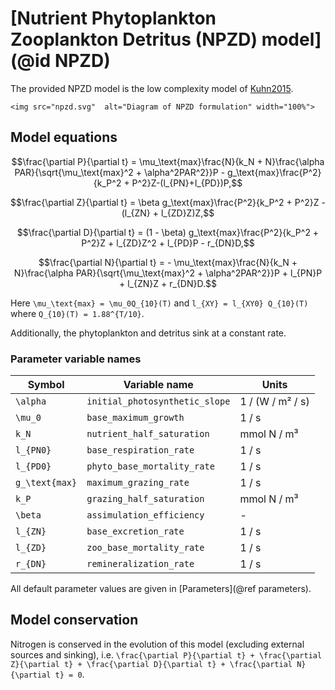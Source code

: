 # [Nutrient Phytoplankton Zooplankton Detritus (NPZD) model](@id NPZD)

The provided NPZD model is the low complexity model of [Kuhn2015](@citet).

```@raw html
<img src="npzd.svg"  alt="Diagram of NPZD formulation" width="100%">
```

## Model equations

```math
\frac{\partial P}{\partial t} = \mu_\text{max}\frac{N}{k_N + N}\frac{\alpha PAR}{\sqrt{\mu_\text{max}^2 + \alpha^2PAR^2}}P - g_\text{max}\frac{P^2}{k_P^2 + P^2}Z-(l_{PN}+l_{PD})P,
```

```math
\frac{\partial Z}{\partial t} = \beta g_\text{max}\frac{P^2}{k_P^2 + P^2}Z - (l_{ZN} + l_{ZD}Z)Z,
```

```math
\frac{\partial D}{\partial t} = (1 - \beta) g_\text{max}\frac{P^2}{k_P^2 + P^2}Z + l_{ZD}Z^2 + l_{PD}P - r_{DN}D,
```

```math
\frac{\partial N}{\partial t} = - \mu_\text{max}\frac{N}{k_N + N}\frac{\alpha PAR}{\sqrt{\mu_\text{max}^2 + \alpha^2PAR^2}}P + l_{PN}P + l_{ZN}Z + r_{DN}D.
```

Here ``\mu_\text{max} = \mu_0Q_{10}(T)`` and ``l_{XY} = l_{XY0} Q_{10}(T)`` where ``Q_{10}(T) = 1.88^{T/10}``.

Additionally, the phytoplankton and detritus sink at a constant rate.

### Parameter variable names

| Symbol             | Variable name                  | Units            |
|--------------------|--------------------------------|------------------|
| ``\alpha``         | `initial_photosynthetic_slope` | 1 / (W / m² / s) |
| ``\mu_0`` | `base_maximum_growth`          | 1 / s            |
| ``k_N``            | `nutrient_half_saturation`     | mmol N / m³      |
| ``l_{PN0}``         | `base_respiration_rate`        | 1 / s            |
| ``l_{PD0}``         | `phyto_base_mortality_rate`    | 1 / s            |
| ``g_\text{max}``   | `maximum_grazing_rate`         | 1 / s            |
| ``k_P``            | `grazing_half_saturation`      | mmol N / m³      |
| ``\beta``          | `assimulation_efficiency`      | -                |
| ``l_{ZN}``         | `base_excretion_rate`          | 1 / s            |
| ``l_{ZD}``         | `zoo_base_mortality_rate`      | 1 / s            |
| ``r_{DN}``         | `remineralization_rate`        | 1 / s            |

All default parameter values are given in [Parameters](@ref parameters).

## Model conservation

Nitrogen is conserved in the evolution of this model (excluding external sources and sinking), i.e. ``\frac{\partial P}{\partial t} + \frac{\partial Z}{\partial t} + \frac{\partial D}{\partial t} + \frac{\partial N}{\partial t} = 0``.
